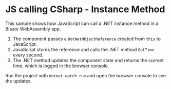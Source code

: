 # JS calling CSharp - Instance Method

This sample shows how JavaScript can call a .NET instance method in a Blazor WebAssembly app.

1. The component passes a `DotNetObjectReference` created from `this` to JavaScript.
2. JavaScript stores the reference and calls the .NET method `GetTime` every second.
3. The .NET method updates the component state and returns the current time, which is logged in the browser console.

Run the project with `dotnet watch run` and open the browser console to see the updates.
